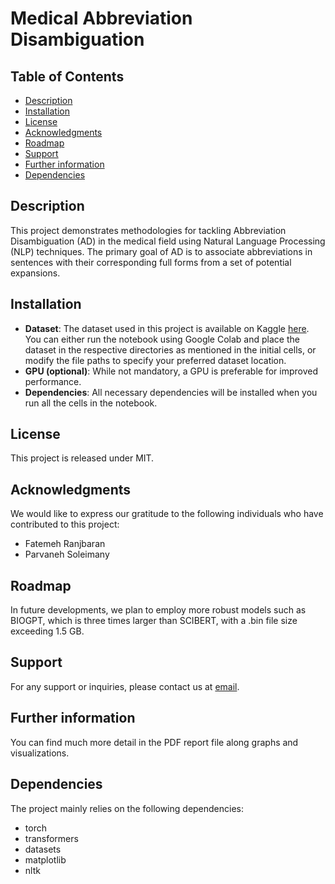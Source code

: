 # Medical Abbreviation Disambiguation

## Table of Contents
- [Description](#description)
- [Installation](#installation)
- [License](#license)
- [Acknowledgments](#acknowledgments)
- [Roadmap](#roadmap)
- [Support](#support)
- [Further information](#further-information)
- [Dependencies](#dependencies)

## Description
This project demonstrates methodologies for tackling Abbreviation Disambiguation (AD) in the medical field using Natural Language Processing (NLP) techniques. The primary goal of AD is to associate abbreviations in sentences with their corresponding full forms from a set of potential expansions.

## Installation
- **Dataset**: The dataset used in this project is available on Kaggle [here](https://www.kaggle.com/datasets/xhlulu/medal-emnlp). You can either run the notebook using Google Colab and place the dataset in the respective directories as mentioned in the initial cells, or modify the file paths to specify your preferred dataset location.
- **GPU (optional)**: While not mandatory, a GPU is preferable for improved performance.
- **Dependencies**: All necessary dependencies will be installed when you run all the cells in the notebook.

## License
This project is released under MIT.

## Acknowledgments
We would like to express our gratitude to the following individuals who have contributed to this project:
- Fatemeh Ranjbaran
- Parvaneh Soleimany

## Roadmap
In future developments, we plan to employ more robust models such as BIOGPT, which is three times larger than SCIBERT, with a .bin file size exceeding 1.5 GB.

## Support
For any support or inquiries, please contact us at [email](mailto:mohammadrez.hossein2@studio.unibo.it).

## Further information
You can find much more detail in the PDF report file along graphs and visualizations.

## Dependencies
The project mainly relies on the following dependencies:
- torch
- transformers
- datasets
- matplotlib
- nltk
